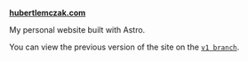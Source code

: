 **[hubertlemczak.com](https://www.hubertlemczak.com)**

My personal website built with Astro.

You can view the previous version of the site on the
[`v1 branch`](https://github.com/hubertlemczak/hubertlemczak-web/tree/v1).

